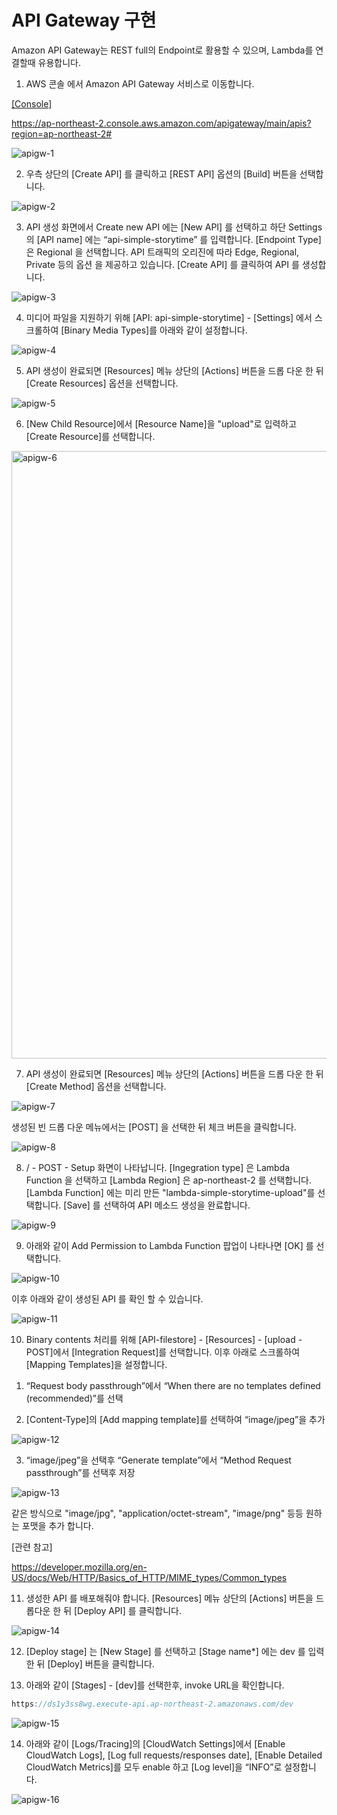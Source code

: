 # API Gateway 구현
 
Amazon API Gateway는 REST full의 Endpoint로 활용할 수 있으며, Lambda를 연결할때 유용합니다.

1) AWS 콘솔 에서 Amazon API Gateway 서비스로 이동합니다.

[[Console]](https://ap-northeast-2.console.aws.amazon.com/apigateway/main/apis?region=ap-northeast-2#) 

https://ap-northeast-2.console.aws.amazon.com/apigateway/main/apis?region=ap-northeast-2#



![apigw-1](https://user-images.githubusercontent.com/52392004/156360445-20c9bb15-8d99-49aa-830d-46bbac6943c0.png)




2) 우측 상단의 [Create API] 를 클릭하고 [REST API] 옵션의 [Build] 버튼을 선택합니다.

![apigw-2](https://user-images.githubusercontent.com/52392004/156360522-3999362e-fb99-4466-8520-5a5d164ab756.png)



3) API 생성 화면에서 Create new API 에는 [New API] 를 선택하고 하단 Settings 의 [API name] 에는 “api-simple-storytime” 를 입력합니다. [Endpoint Type] 은 Regional 을 선택합니다. API 트래픽의 오리진에 따라 Edge, Regional, Private 등의 옵션 을 제공하고 있습니다. [Create API] 를 클릭하여 API 를 생성합니다.


![apigw-3](https://user-images.githubusercontent.com/52392004/156360566-431499bf-fa35-4c56-9a5f-23b4e49a5322.png)


4) 미디어 파일을 지원하기 위해 [API: api-simple-storytime] - [Settings] 에서 스크롤하여 [Binary Media Types]를 아래와 같이 설정합니다.


![apigw-4](https://user-images.githubusercontent.com/52392004/156360665-c5fc62ed-0b38-4617-88e3-e2ec0cfc2637.png)



5) API 생성이 완료되면 [Resources] 메뉴 상단의 [Actions] 버튼을 드롭 다운 한 뒤 [Create Resources] 옵션을 선택합니다.

![apigw-5](https://user-images.githubusercontent.com/52392004/156360712-7f9ed4a6-0a6a-497d-83cb-dd6a4ee0cc0f.png)



6) [New Child Resource]에서 [Resource Name]을 "upload"로 입력하고 [Create Resource]를 선택합니다.

<img width="972" alt="apigw-6" src="https://user-images.githubusercontent.com/52392004/156360750-dc5053e7-5f54-445a-88fa-c65c11630504.png">



7) API 생성이 완료되면 [Resources] 메뉴 상단의 [Actions] 버튼을 드롭 다운 한 뒤 [Create Method] 옵션을 선택합니다.

![apigw-7](https://user-images.githubusercontent.com/52392004/156360794-6e369fad-3ae1-416a-b22a-3a5c33673c6d.png)


생성된 빈 드롭 다운 메뉴에서는 [POST] 을 선택한 뒤 체크 버튼을 클릭합니다.

![apigw-8](https://user-images.githubusercontent.com/52392004/156360836-c9daa3b5-45ec-46b6-a91e-de627033168a.png)



8) / - POST - Setup 화면이 나타납니다. [Ingegration type] 은 Lambda Function 을 선택하고 [Lambda Region] 은 ap-northeast-2 를 선택합니다. [Lambda Function] 에는 미리 만든 "lambda-simple-storytime-upload"를 선택합니다. [Save] 를 선택하여 API 메소드 생성을 완료합니다.

![apigw-9](https://user-images.githubusercontent.com/52392004/156360883-d26e92ee-de2c-42ff-a4b2-d16443ee0a53.png)


9) 아래와 같이 Add Permission to Lambda Function 팝업이 나타나면 [OK] 를 선택합니다.

![apigw-10](https://user-images.githubusercontent.com/52392004/156360931-dca24093-e227-47ef-8865-be159d9cb6ee.png)


이후 아래와 같이 생성된 API 를 확인 할 수 있습니다.

![apigw-11](https://user-images.githubusercontent.com/52392004/156360970-a48185aa-6f55-4622-9188-b78d860d8f10.png)



10) Binary contents 처리를 위해 [API-filestore] - [Resources] - [upload - POST]에서 [Integration Request]를 선택합니다. 이후 아래로 스크롤하여 [Mapping Templates]을 설정합니다.

1. “Request body passthrough”에서 “When there are no templates defined (recommended)”를 선택

2. [Content-Type]의 [Add mapping template]를 선택하여 “image/jpeg”을 추가

![apigw-12](https://user-images.githubusercontent.com/52392004/156361006-d8eb4c0d-b6f8-49dd-9b39-11af78d84a06.png)


3. “image/jpeg”을 선택후 “Generate template”에서 “Method Request passthrough”를 선택후 저장

![apigw-13](https://user-images.githubusercontent.com/52392004/156361033-1394509d-433b-4830-b584-c0cd65aaa5bc.png)


같은 방식으로 "image/jpg", "application/octet-stream", "image/png" 등등 원하는 포맷을 추가 합니다. 

[관련 참고]

https://developer.mozilla.org/en-US/docs/Web/HTTP/Basics_of_HTTP/MIME_types/Common_types


11) 생성한 API 를 배포해줘야 합니다. [Resources] 메뉴 상단의 [Actions] 버튼을 드롭다운 한 뒤 [Deploy API] 를 클릭합니다.


![apigw-14](https://user-images.githubusercontent.com/52392004/156361071-e7771509-3fe0-4348-974a-a742676ebf4e.png)


12) [Deploy stage] 는 [New Stage] 를 선택하고 [Stage name*] 에는 dev 를 입력한 뒤 [Deploy] 버튼을 클릭합니다.

13) 아래와 같이 [Stages] - [dev]를 선택한후, invoke URL을 확인합니다.

```c
https://ds1y3ss8wg.execute-api.ap-northeast-2.amazonaws.com/dev

````

![apigw-15](https://user-images.githubusercontent.com/52392004/156361107-49724049-c050-4618-9631-705e41c1e8e1.png)



14) 아래와 같이 [Logs/Tracing]의 [CloudWatch Settings]에서 [Enable CloudWatch Logs], [Log full requests/responses date], [Enable Detailed CloudWatch Metrics]를 모두 enable 하고 [Log level]을 “INFO”로 설정합니다.

![apigw-16](https://user-images.githubusercontent.com/52392004/156361136-39d893f8-f091-45e9-8e50-7ea97107b416.png)




